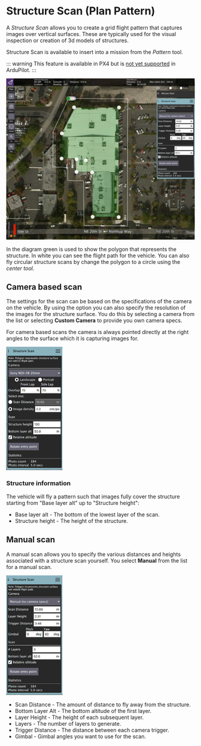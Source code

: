 # Structure Scan (Plan Pattern)

A _Structure Scan_ allows you to create a grid flight pattern that captures images over vertical surfaces. These are typically used for the visual inspection or creation of 3d models of structures.

Structure Scan is available to insert into a mission from the _Pattern_ tool.

::: warning
This feature is available in PX4 but is [not yet supported](https://github.com/ArduPilot/ardupilot/issues/10820) in ArduPilot.
:::

![Structure Scan](../../../assets/plan/structure_scan.jpg)

In the diagram green is used to show the polygon that represents the structure. In white you can see the flight path for the vehicle. You can also fly circular structure scans by change the polygon to a circle using the _center tool_.

## Camera based scan

The settings for the scan can be based on the specifications of the camera on the vehicle. By using the option you can also specify the resolution of the images for the structure surface. You do this by selecting a camera from the list or selecting **Custom Camera** to provide you own camera specs.

For camera based scans the camera is always pointed directly at the right angles to the surface which it is capturing images for.

<img src="../../../assets/plan/structure_scan_camera.jpg" style="width: 150px;" />

### Structure information

The vehicle will fly a pattern such that images fully cover the structure starting from "Base layer alt" up to "Structure height":

- Base layer alt - The bottom of the lowest layer of the scan.
- Structure height - The height of the structure.

## Manual scan

A manual scan allows you to specify the various distances and heights associated with a structure scan yourself. You select **Manual** from the list for a manual scan.

<img src="../../../assets/plan/structure_scan_manual.jpg" style="width: 150px;" />

- Scan Distance - The amount of distance to fly away from the structure.
- Bottom Layer Alt - The bottom altitude of the first layer.
- Layer Height - The height of each subsequent layer.
- Layers - The number of layers to generate.
- Trigger Distance - The distance between each camera trigger.
- Gimbal - Gimbal angles you want to use for the scan.

